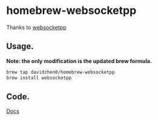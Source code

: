homebrew-websocketpp
====================

Thanks to [websocketpp](https://github.com/zaphoyd/websocketpp "C++/Boost Asio based websocket client/server library")

Usage.
-----------------
**Note: the only modification is the updated brew formula.**
``` bash
brew tap davidzhen0/homebrew-websocketpp
brew install websocketpp
```

Code.
-----------------
[Docs](http://www.zaphoyd.com/websocketpp)

